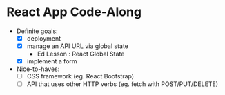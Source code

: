 # React App Code-Along

- Definite goals:
    - [x] deployment
    - [x] manage an API URL via global state
        - Ed Lesson : React Global State
    - [x] implement a form
- Nice-to-haves:
    - [ ] CSS framework (eg. React Bootstrap)
    - [ ] API that uses other HTTP verbs (eg. fetch with POST/PUT/DELETE)